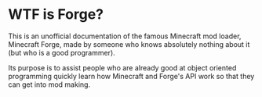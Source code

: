 # WTF is Forge?
This is an unofficial documentation of the famous Minecraft mod loader, Minecraft Forge, made by someone who knows absolutely nothing about it (but who is a good programmer).

Its purpose is to assist people who are already good at object oriented programming quickly learn how Minecraft and Forge's API work so that they can get into mod making.
